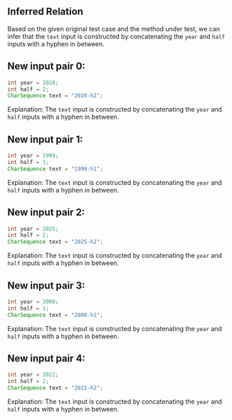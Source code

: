 ## Inferred Relation
Based on the given original test case and the method under test, we can infer that the `text` input is constructed by concatenating the `year` and `half` inputs with a hyphen in between.

## New input pair 0:
```java
int year = 2020;
int half = 2;
CharSequence text = "2020-h2";
```
Explanation: The `text` input is constructed by concatenating the `year` and `half` inputs with a hyphen in between.

## New input pair 1:
```java
int year = 1999;
int half = 1;
CharSequence text = "1999-h1";
```
Explanation: The `text` input is constructed by concatenating the `year` and `half` inputs with a hyphen in between.

## New input pair 2:
```java
int year = 2025;
int half = 2;
CharSequence text = "2025-h2";
```
Explanation: The `text` input is constructed by concatenating the `year` and `half` inputs with a hyphen in between.

## New input pair 3:
```java
int year = 2000;
int half = 1;
CharSequence text = "2000-h1";
```
Explanation: The `text` input is constructed by concatenating the `year` and `half` inputs with a hyphen in between.

## New input pair 4:
```java
int year = 2022;
int half = 2;
CharSequence text = "2022-h2";
```
Explanation: The `text` input is constructed by concatenating the `year` and `half` inputs with a hyphen in between.